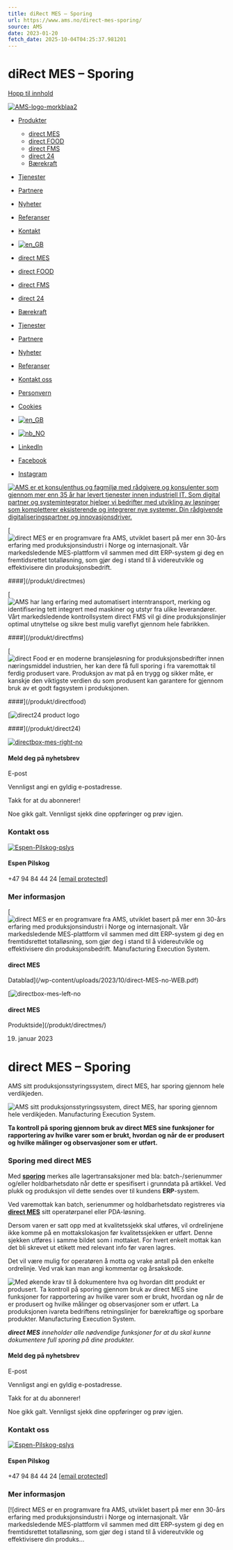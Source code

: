 ```yaml
---
title: diRect MES – Sporing
url: https://www.ams.no/direct-mes-sporing/
source: AMS
date: 2023-01-20
fetch_date: 2025-10-04T04:25:37.981201
---
```


# diRect MES – Sporing

[Hopp til innhold](#fl-main-content)

[![AMS-logo-morkblaa2](https://www.ams.no/wp-content/uploads/2023/09/AMS-logo-morkblaa2.svg "AMS-logo-morkblaa2")](https://www.ams.no)

* [Produkter](https://www.ams.no/)

  + [direct MES](https://www.ams.no/produkt/directmes/)
  + [direct FOOD](https://www.ams.no/produkt/directfood/)
  + [direct FMS](https://www.ams.no/produkt/directfms/)
  + [direct 24](https://www.ams.no/produkt/direct24/)
  + [Bærekraft](https://www.ams.no/produkt/baerekraft/)
* [Tjenester](https://www.ams.no/produkt/tjenester/)
* [Partnere](https://www.ams.no/partnere/)
* [Nyheter](https://www.ams.no/nyheter/)
* [Referanser](https://www.ams.no/referanser/)
* [Kontakt](https://www.ams.no/kontakt-oss/)
* [![en_GB](https://www.ams.no/wp-content/plugins/translatepress-multilingual/assets/images/flags/en_GB.png "English")](https://www.ams.no/en/nyheter/direct-mes-sporing/)

* [direct MES](https://www.ams.no/produkt/directmes/)
* [direct FOOD](https://www.ams.no/produkt/directfood/)
* [direct FMS](https://www.ams.no/produkt/directfms/)
* [direct 24](https://www.ams.no/produkt/direct24/)
* [Bærekraft](https://www.ams.no/produkt/baerekraft/)
* [Tjenester](https://www.ams.no/produkt/tjenester/)

* [Partnere](https://www.ams.no/partnere/)
* [Nyheter](https://www.ams.no/nyheter/)
* [Referanser](https://www.ams.no/referanser/)
* [Kontakt oss](https://www.ams.no/kontakt-oss/)

* [Personvern](https://www.ams.no/personvern/)
* [Cookies](https://www.ams.no/cookies/)
* [![en_GB](https://www.ams.no/wp-content/plugins/translatepress-multilingual/assets/images/flags/en_GB.png "English")](https://www.ams.no/en/nyheter/direct-mes-sporing/)
* [![nb_NO](https://www.ams.no/wp-content/plugins/translatepress-multilingual/assets/images/flags/nb_NO.png "Norwegian")](https://www.ams.no/nyheter/direct-mes-sporing/)

* [LinkedIn](https://www.linkedin.com/company/ams-as/)
* [Facebook](https://www.facebook.com/amsasnorway)
* [Instagram](https://www.instagram.com/ams_direct)

[![AMS er et konsulenthus og fagmiljø med rådgivere og konsulenter som gjennom mer enn 35 år har levert tjenester innen industriell IT. Som digital partner og systemintegrator hjelper vi bedrifter med utvikling av løsninger som kompletterer eksisterende og integrerer nye systemer. Din rådgivende digitaliserings­partner og innovasjons­driver.](https://www.ams.no/wp-content/uploads/2023/09/AMS-logo-lysblaa.svg "AMS-logo-lysblaa")](https://www.ams.no)

[![direct MES er en programvare fra AMS, utviklet basert på mer enn 30-års erfaring med produksjonsindustri i Norge og internasjonalt. Vår markedsledende MES-plattform vil sammen med ditt ERP-system gi deg en fremtidsrettet totalløsning, som gjør deg i stand til å videreutvikle og effektivisere din produksjonsbedrift.](https://www.ams.no/wp-content/uploads/2022/01/directMES.png)

####](/produkt/directmes)

[![AMS har lang erfaring med automatisert interntransport, merking og identifisering tett integrert med maskiner og utstyr fra ulike leverandører. Vårt markedsledende kontrollsystem direct FMS vil gi dine produksjonslinjer optimal utnyttelse og sikre best mulig vareflyt gjennom hele fabrikken.](https://www.ams.no/wp-content/uploads/2022/01/directFMS-1.png)

####](/produkt/directfms)

[![direct Food er en moderne bransjeløsning for produksjonsbedrifter innen næringsmiddel industrien, her kan dere få full sporing i fra varemottak til ferdig produsert vare. Produksjon av mat på en trygg og sikker måte, er kanskje den viktigste verdien du som produsent kan garantere for gjennom bruk av et godt fagsystem i produksjonen.](https://www.ams.no/wp-content/uploads/2022/01/directFOOD-1.png)

####](/produkt/directfood)

[![direct24 product logo](https://www.ams.no/wp-content/uploads/2022/01/direct24-2.png)

####](/produkt/direct24)

[![directbox-mes-right-no](https://www.ams.no/wp-content/uploads/2024/08/directbox-mes-right-no.png "directbox-mes-right-no")](/produkt/directmes/)

#### Meld deg på nyhetsbrev

E-post

Vennligst angi en gyldig e-postadresse.

Takk for at du abonnerer!

Noe gikk galt. Vennligst sjekk dine oppføringer og prøv igjen.

### Kontakt oss

[![Espen-Pilskog-pslys](https://www.ams.no/wp-content/uploads/bb-plugin/cache/Espen-Pilskog-pslys-portrait-21cd4bb9d1003e7d3073f3e701a9200e-4k0yhzngm2iq.jpg "Espen-Pilskog-pslys")](https://www.ams.no/ansatt/espen-pilskog/)

#### Espen Pilskog

+47 94 84 44 24
[[email protected]](/cdn-cgi/l/email-protection#6516040902250408164b0b0a)

### Mer informasjon

[![direct MES er en programvare fra AMS, utviklet basert på mer enn 30-års erfaring med produksjonsindustri i Norge og internasjonalt. Vår markedsledende MES-plattform vil sammen med ditt ERP-system gi deg en fremtidsrettet totalløsning, som gjør deg i stand til å videreutvikle og effektivisere din produksjonsbedrift. Manufacturing Execution System.](https://www.ams.no/wp-content/uploads/2023/10/direct-MES-datablad-no-850x1200-1.png)

#### direct MES

Datablad](/wp-content/uploads/2023/10/direct-MES-no-WEB.pdf)

[![directbox-mes-left-no](https://www.ams.no/wp-content/uploads/2024/08/directbox-mes-left-no.png)

#### direct MES

Produktside](/produkt/directmes/)

19. januar 2023

# direct MES – Sporing

AMS sitt produksjonsstyringssystem, direct MES, har sporing gjennom hele verdikjeden.

![AMS sitt produksjonsstyringssystem, direct MES, har sporing gjennom hele verdikjeden. Manufacturing Execution System.](https://www.ams.no/wp-content/uploads/2023/10/direct-MES-Sporing-1030x378.jpg)

**Ta kontroll på sporing gjennom bruk av **direct MES** sine funksjoner for rapportering av hvilke varer som er brukt, hvordan og når de er produsert og hvilke målinger og observasjoner som er utført.**

### Sporing med direct MES

Med **[sporing](https://www.ams.no/directmes/sporing/)** merkes alle lagertransaksjoner med bla: batch-/serienummer og/eller holdbarhetsdato når dette er spesifisert i grunndata på artikkel. Ved plukk og produksjon vil dette sendes over til kundens **ERP**-system.

Ved varemottak kan batch, serienummer og holdbarhetsdato registreres via **[direct MES](https://www.ams.no/directmes/)** sitt operatørpanel eller PDA-løsning.

Dersom varen er satt opp med at kvalitetssjekk skal utføres, vil ordrelinjene ikke komme på en mottakslokasjon før kvalitetssjekken er utført. Denne sjekken utføres i samme bildet som i mottaket. For hvert enkelt mottak kan det bli skrevet ut etikett med relevant info før varen lagres.

Det vil være mulig for operatøren å motta og vrake antall på den enkelte ordrelinje. Ved vrak kan man angi kommentar og årsakskode.

![Med økende krav til å dokumentere hva og hvordan ditt produkt er produsert. Ta kontroll på sporing gjennom bruk av direct MES sine funksjoner for rapportering av hvilke varer som er brukt, hvordan og når de er produsert og hvilke målinger og observasjoner som er utført. La produksjonen ivareta bedriftens retningslinjer for bærekraftige og sporbare produkter. Manufacturing Execution System.](https://www.ams.no/wp-content/uploads/2023/10/shutterstock_248073130-1000px.jpg)

***direct MES** inneholder alle nødvendige funksjoner for at du skal kunne dokumentere full sporing på dine produkter.*

#### Meld deg på nyhetsbrev

E-post

Vennligst angi en gyldig e-postadresse.

Takk for at du abonnerer!

Noe gikk galt. Vennligst sjekk dine oppføringer og prøv igjen.

### Kontakt oss

[![Espen-Pilskog-pslys](https://www.ams.no/wp-content/uploads/bb-plugin/cache/Espen-Pilskog-pslys-portrait-21cd4bb9d1003e7d3073f3e701a9200e-4k0yhzngm2iq.jpg "Espen-Pilskog-pslys")](https://www.ams.no/ansatt/espen-pilskog/)

#### Espen Pilskog

+47 94 84 44 24
[[email protected]](/cdn-cgi/l/email-protection#1566747972557478663b7b7a)

### Mer informasjon

[![direct MES er en programvare fra AMS, utviklet basert på mer enn 30-års erfaring med produksjonsindustri i Norge og internasjonalt. Vår markedsledende MES-plattform vil sammen med ditt ERP-system gi deg en fremtidsrettet totalløsning, som gjør deg i stand til å videreutvikle og effektivisere din produks...